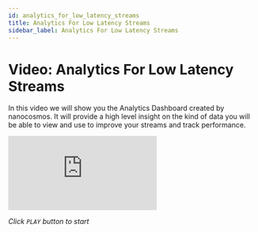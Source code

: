```yaml
---
id: analytics_for_low_latency_streams
title: Analytics For Low Latency Streams
sidebar_label: Analytics For Low Latency Streams
---
```


# Video: Analytics For Low Latency Streams

In this video we will show you the Analytics Dashboard created by nanocosmos. It will provide a high level insight on the kind of data you will be able to view and use to improve your streams and track performance. 

<div class="video-wrap">
    <div class="video-container">
        <iframe src="https://www.youtube.com/embed/Z2zekGZG-fg" frameborder="0" allowfullscreen></iframe>
    </div>
</div>

*Click `PLAY` button to start*
